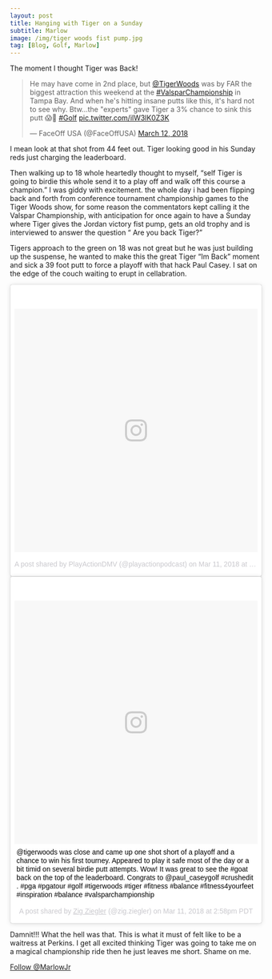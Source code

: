```yaml
---
layout: post
title: Hanging with Tiger on a Sunday
subtitle: Marlow
image: /img/tiger woods fist pump.jpg
tag: [Blog, Golf, Marlow]
---
```


The moment I thought Tiger was Back!

<blockquote class="twitter-video" data-lang="en"><p lang="en" dir="ltr">He may have come in 2nd place, but <a href="https://twitter.com/TigerWoods?ref_src=twsrc%5Etfw">@TigerWoods</a> was by FAR the biggest attraction this weekend at the <a href="https://twitter.com/hashtag/ValsparChampionship?src=hash&amp;ref_src=twsrc%5Etfw">#ValsparChampionship</a> in Tampa Bay. And when he&#39;s hitting insane putts like this, it&#39;s hard not to see why. Btw...the &quot;experts&quot; gave Tiger a 3% chance to sink this putt 😱🐯  <a href="https://twitter.com/hashtag/Golf?src=hash&amp;ref_src=twsrc%5Etfw">#Golf</a> <a href="https://t.co/ilW3lK0Z3K">pic.twitter.com/ilW3lK0Z3K</a></p>&mdash; FaceOff USA (@FaceOffUSA) <a href="https://twitter.com/FaceOffUSA/status/973230184160813057?ref_src=twsrc%5Etfw">March 12, 2018</a></blockquote>
<script async src="https://platform.twitter.com/widgets.js" charset="utf-8"></script>


I mean look at that shot from 44 feet out.  Tiger looking good in his Sunday reds just charging the leaderboard.



Then walking up to 18 whole heartedly thought to myself, “self Tiger is going to birdie this whole send it to a play off and walk off this course a champion.”  I was giddy with excitement.  the whole day i had been flipping back and forth from conference tournament championship games  to the Tiger Woods show, for some reason the commentators kept calling it the Valspar Championship, with anticipation for once again to have a Sunday where Tiger gives the Jordan victory fist pump, gets an old trophy and is interviewed to answer the question “ Are you back Tiger?” 


Tigers approach to the green on 18 was not great but he was just building up the suspense, he wanted to make this the great Tiger “Im Back” moment and sick a 39 foot putt to force a playoff with that hack Paul Casey.  I sat on the edge of the couch waiting to erupt in cellabration. 

<blockquote class="instagram-media" data-instgrm-permalink="https://www.instagram.com/p/BgNLY03D_vx/" data-instgrm-version="8" style=" background:#FFF; border:0; border-radius:3px; box-shadow:0 0 1px 0 rgba(0,0,0,0.5),0 1px 10px 0 rgba(0,0,0,0.15); margin: 1px; max-width:658px; padding:0; width:99.375%; width:-webkit-calc(100% - 2px); width:calc(100% - 2px);"><div style="padding:8px;"> <div style=" background:#F8F8F8; line-height:0; margin-top:40px; padding:50% 0; text-align:center; width:100%;"> <div style=" background:url(data:image/png;base64,iVBORw0KGgoAAAANSUhEUgAAACwAAAAsCAMAAAApWqozAAAABGdBTUEAALGPC/xhBQAAAAFzUkdCAK7OHOkAAAAMUExURczMzPf399fX1+bm5mzY9AMAAADiSURBVDjLvZXbEsMgCES5/P8/t9FuRVCRmU73JWlzosgSIIZURCjo/ad+EQJJB4Hv8BFt+IDpQoCx1wjOSBFhh2XssxEIYn3ulI/6MNReE07UIWJEv8UEOWDS88LY97kqyTliJKKtuYBbruAyVh5wOHiXmpi5we58Ek028czwyuQdLKPG1Bkb4NnM+VeAnfHqn1k4+GPT6uGQcvu2h2OVuIf/gWUFyy8OWEpdyZSa3aVCqpVoVvzZZ2VTnn2wU8qzVjDDetO90GSy9mVLqtgYSy231MxrY6I2gGqjrTY0L8fxCxfCBbhWrsYYAAAAAElFTkSuQmCC); display:block; height:44px; margin:0 auto -44px; position:relative; top:-22px; width:44px;"></div></div><p style=" color:#c9c8cd; font-family:Arial,sans-serif; font-size:14px; line-height:17px; margin-bottom:0; margin-top:8px; overflow:hidden; padding:8px 0 7px; text-align:center; text-overflow:ellipsis; white-space:nowrap;"><a href="https://www.instagram.com/p/BgNLY03D_vx/" style=" color:#c9c8cd; font-family:Arial,sans-serif; font-size:14px; font-style:normal; font-weight:normal; line-height:17px; text-decoration:none;" target="_blank">A post shared by PlayActionDMV (@playactionpodcast)</a> on <time style=" font-family:Arial,sans-serif; font-size:14px; line-height:17px;" datetime="2018-03-12T02:10:30+00:00">Mar 11, 2018 at 7:10pm PDT</time></p></div></blockquote> <script async defer src="//www.instagram.com/embed.js"></script>

<blockquote class="instagram-media" data-instgrm-captioned data-instgrm-permalink="https://www.instagram.com/p/BgMt4ofluVB/" data-instgrm-version="8" style=" background:#FFF; border:0; border-radius:3px; box-shadow:0 0 1px 0 rgba(0,0,0,0.5),0 1px 10px 0 rgba(0,0,0,0.15); margin: 1px; max-width:658px; padding:0; width:99.375%; width:-webkit-calc(100% - 2px); width:calc(100% - 2px);"><div style="padding:8px;"> <div style=" background:#F8F8F8; line-height:0; margin-top:40px; padding:50.0% 0; text-align:center; width:100%;"> <div style=" background:url(data:image/png;base64,iVBORw0KGgoAAAANSUhEUgAAACwAAAAsCAMAAAApWqozAAAABGdBTUEAALGPC/xhBQAAAAFzUkdCAK7OHOkAAAAMUExURczMzPf399fX1+bm5mzY9AMAAADiSURBVDjLvZXbEsMgCES5/P8/t9FuRVCRmU73JWlzosgSIIZURCjo/ad+EQJJB4Hv8BFt+IDpQoCx1wjOSBFhh2XssxEIYn3ulI/6MNReE07UIWJEv8UEOWDS88LY97kqyTliJKKtuYBbruAyVh5wOHiXmpi5we58Ek028czwyuQdLKPG1Bkb4NnM+VeAnfHqn1k4+GPT6uGQcvu2h2OVuIf/gWUFyy8OWEpdyZSa3aVCqpVoVvzZZ2VTnn2wU8qzVjDDetO90GSy9mVLqtgYSy231MxrY6I2gGqjrTY0L8fxCxfCBbhWrsYYAAAAAElFTkSuQmCC); display:block; height:44px; margin:0 auto -44px; position:relative; top:-22px; width:44px;"></div></div> <p style=" margin:8px 0 0 0; padding:0 4px;"> <a href="https://www.instagram.com/p/BgMt4ofluVB/" style=" color:#000; font-family:Arial,sans-serif; font-size:14px; font-style:normal; font-weight:normal; line-height:17px; text-decoration:none; word-wrap:break-word;" target="_blank">@tigerwoods was close and came up one shot short of a playoff and a chance to win his first tourney. Appeared to play it safe most of the day or a bit timid on several birdie putt attempts. Wow! It was great to see the #goat back on the top of the leaderboard. Congrats to @paul_caseygolf #crushedit . #pga #pgatour #golf #tigerwoods #tiger #fitness #balance #fitness4yourfeet #inspiration #balance #valsparchampionship</a></p> <p style=" color:#c9c8cd; font-family:Arial,sans-serif; font-size:14px; line-height:17px; margin-bottom:0; margin-top:8px; overflow:hidden; padding:8px 0 7px; text-align:center; text-overflow:ellipsis; white-space:nowrap;">A post shared by <a href="https://www.instagram.com/zig.ziegler/" style=" color:#c9c8cd; font-family:Arial,sans-serif; font-size:14px; font-style:normal; font-weight:normal; line-height:17px;" target="_blank"> Zig Ziegler</a> (@zig.ziegler) on <time style=" font-family:Arial,sans-serif; font-size:14px; line-height:17px;" datetime="2018-03-11T21:58:30+00:00">Mar 11, 2018 at 2:58pm PDT</time></p></div></blockquote>
<script async defer src="//www.instagram.com/embed.js"></script>


Damnit!!! What the hell was that.  This is what it must of felt like to be a waitress at Perkins.  I get all excited thinking Tiger was going to take me on a magical championship ride then he just leaves me short.  Shame on me. 

<a href="https://twitter.com/MarlowJr?ref_src=twsrc%5Etfw" class="twitter-follow-button" data-show-count="false">Follow @MarlowJr</a><script async src="https://platform.twitter.com/widgets.js" charset="utf-8"></script>

